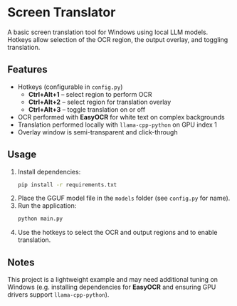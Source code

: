 # Screen Translator

A basic screen translation tool for Windows using local LLM models. Hotkeys allow
selection of the OCR region, the output overlay, and toggling translation.

## Features

- Hotkeys (configurable in `config.py`)
  - **Ctrl+Alt+1** – select region to perform OCR
  - **Ctrl+Alt+2** – select region for translation overlay
  - **Ctrl+Alt+3** – toggle translation on or off
- OCR performed with **EasyOCR** for white text on complex backgrounds
- Translation performed locally with `llama-cpp-python` on GPU index 1
- Overlay window is semi-transparent and click-through

## Usage

1. Install dependencies:
   ```bash
   pip install -r requirements.txt
   ```
2. Place the GGUF model file in the `models` folder (see `config.py` for name).
3. Run the application:
   ```bash
   python main.py
   ```
4. Use the hotkeys to select the OCR and output regions and to enable
   translation.

## Notes

This project is a lightweight example and may need additional tuning on Windows
(e.g. installing dependencies for **EasyOCR** and ensuring GPU drivers support
`llama-cpp-python`).
